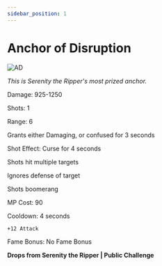 ```yaml
---
sidebar_position: 1
---
```


# Anchor of Disruption

![AD](https://vwiki.valorserver.com/api/item/picture/anchor%20of%20disruption)

<i>This is Serenity the Ripper's most prized anchor.</i>

Damage: 925-1250

Shots: 1

Range: 6

Grants either Damaging, or confused for 3 seconds

Shot Effect: Curse for 4 seconds

Shots hit multiple targets

Ignores defense of target

Shots boomerang

MP Cost: 90

Cooldown: 4 seconds

    +12 Attack

Fame Bonus: No Fame Bonus

**Drops from Serenity the Ripper | Public Challenge**
